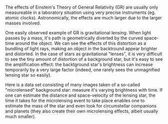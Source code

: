 The effects of Einstein's Theory of General Relativity (GR) are usually only measureable in a laboratory situation using very precise instruments (eg. atomic clocks).
Astronomically, the effects are much larger due to the larger masses involved.

One easily observed example of GR is gravitational lensing.
When light passes by a mass, it's path is geometrically diverted by the curved space-time around the object.
We can see the effects of this distortion as a bundling of light rays, making an object in the backtround appear brighter and distorted.
In the case of stars as gravitational "lenses", it is very difficult to see the tiny amount of distortion of a background star, but it's easy to see the amplification effect: the backtground star's brightness can increase temporarily by a very large factor (indeed, one rarely sees the unmagnified lensing star so easily).

Here is a data set consisting of many images taken of a so-called "microlensed" background star: measure it's varying brightness with time.  If one can estimate the distance and space-velocity of the lensing star, the time it takes for the microlensing event to take place enables one to estimate the mass of the star and even look for circumstellar companions and planets (they also create their own microlensing effects, albeit usually much smaller).
